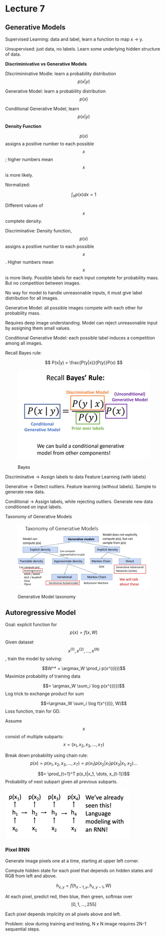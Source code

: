 # Lecture 7

## Generative Models

Supervised Learning: data and label, learn a function to map x -> y.

Unsupervised: just data, no labels. Learn some underlying hidden structure of data.

&#x20;**Discriminivative vs Generative Models**

DIscrimininative Modle: learn a probability distribution $$p(x|y)$$

Generative Model: learn a probability distribution $$p(x)$$

Conditional Generative Model, learn $$p(x|y)$$

**Density Function**

$$p(x)$$ assigns a positive number to each possible $$x$$; higher numbers mean $$x$$ is more likely.

Normalized:

$$\int_X p(x)dx = 1$$

Different values of $$x$$ comptete density.

Discriminative: Density function, $$p(x)$$ assigns a positive number to each possible $$x$$. Higher numbers mean $$x$$ is more likely. Possible labels for each input comptete for probability mass. But no competition between images.

No way for model to handle unreasonable inputs, it must give label distribution for all images.

Generative Model: all possible images compete with each other for probability mass.

Requires deep image understanding. Model can reject unreasonable input by assigning them small values.

Conditional Generative Model: each possible label induces a competition among all images.

Recall Bayes rule:

$$
P(x|y) = \frac{P(y|x)}{P(y)}P(x)
$$

<figure><img src="../../.gitbook/assets/image (29).png" alt=""><figcaption><p>Bayes</p></figcaption></figure>

Discriminative -> Assign labels to data Feature Learning (with labels)

Generative -> Detect outliers. Feature learning (without labels). Sample to generate new data.

Conditional -> Assign labels, while rejecting outliers. Generate new data conditioned on input labels.

Taxonomy of Generative Models

<figure><img src="../../.gitbook/assets/image (3) (1) (1).png" alt=""><figcaption><p>Generative Model taxonomy</p></figcaption></figure>

## Autoregressive Model

Goal: explicit function for $$p(x) = f(x, W)$$

Given dataset $$x^{(1)}, x^{(2)}, \dots, x^{(N)}$$, train the model by solving:

$$W^* = \argmax_W \prod_i p(x^{(i)})$$ Maximize probability of training data

$$= \argmax_W \sum_i \log p(x^{(i)})$$ Log trick to exchange product for sum

$$=\argmax_W \sum_i \log f(x^{(i)}, W)$$ Loss function, train for GD.



Assume $$x$$ consist of multiple subparts: $$x = (x_1, x_2, x_3, \dots, x_T)$$

Break down probability using chain rule: $$p(x) = p(x_1, x_2, x_3, \dots, x_T) = p(x_1)p(x_2|x_1)p(x_3|x_1, x_2)\dots$$

$$= \prod_{t=1}^T p(x_t|x_1, \dots, x_{t-1})$$ Probability of next subpart given all previous subparts.

![](<../../.gitbook/assets/image (30).png>)



### Pixel RNN

Generate image pixels one at a time, starting at upper left corner.

Compute hidden state for each pixel that depends on hidden states and RGB from left and above.

$$
h_{x,y} = f(h_{x-1,y}, h_{x, y-1}, W)
$$

At each pixel, predict red, then blue, then green, softmax over $$[0,1,\dots,255]$$

Each pixel depends implciity on all pixels above and left.

Problem: slow during training and testing, N x N image requires 2N-1 sequential steps.

